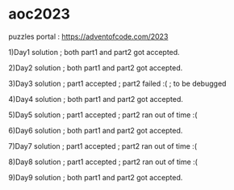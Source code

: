 # aoc2023

puzzles portal : https://adventofcode.com/2023

1)Day1 solution ; both part1 and part2 got accepted.

2)Day2 solution ; both part1 and part2 got accepted. 

3)Day3 solution ; part1 accepted ; part2 failed :( ; to be debugged

4)Day4 solution ; both part1 and part2 got accepted.

5)Day5 solution ; part1 accepted ; part2 ran out of time :(

6)Day6 solution ; both part1 and part2 got accepted.

7)Day7 solution ; part1 accepted ; part2 ran out of time :(

8)Day8 solution ; part1 accepted ; part2 ran out of time :(

9)Day9 solution ; both part1 and part2 got accepted.
